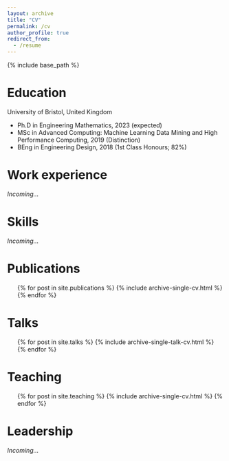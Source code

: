 ```yaml
---
layout: archive
title: "CV"
permalink: /cv
author_profile: true
redirect_from:
  - /resume
---
```


{% include base_path %}

Education
======
University of Bristol, United Kingdom

- Ph.D in Engineering Mathematics, 2023 (expected)
- MSc in Advanced Computing: Machine Learning Data Mining and High Performance Computing, 2019 (Distinction)
- BEng in Engineering Design, 2018 (1st Class Honours; 82%)

Work experience
======
*Incoming…*

Skills
======
*Incoming…*

Publications
======
  <ul>{% for post in site.publications %}
    {% include archive-single-cv.html %}
  {% endfor %}</ul>

Talks
======
  <ul>{% for post in site.talks %}
    {% include archive-single-talk-cv.html %}
  {% endfor %}</ul>

Teaching
======
  <ul>{% for post in site.teaching %}
    {% include archive-single-cv.html %}
  {% endfor %}</ul>

Leadership
======
*Incoming…*